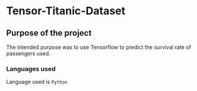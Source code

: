 # Tensor-Titanic-Dataset

## Purpose of the project

The intended purpose was to use Tensorflow to predict the survival rate of passengers used.

### Languages used
Language used is `Python`
